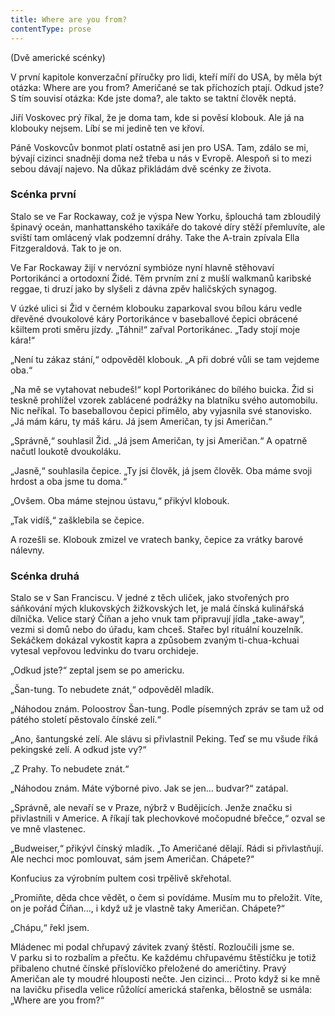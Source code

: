 ```yaml
---
title: Where are you from?
contentType: prose
---
```


(Dvě americké scénky)

V první kapitole konverzační příručky pro lidi, kteří míří do USA, by měla být otázka: Where are you from? Američané se tak příchozích ptají. Odkud jste? S tím souvisí otázka: Kde jste doma?, ale takto se taktní člověk neptá.

Jiří Voskovec prý říkal, že je doma tam, kde si pověsí klobouk. Ale já na klobouky nejsem. Líbí se mi jedině ten ve křoví.

Páně Voskovcův bonmot platí ostatně asi jen pro USA. Tam, zdálo se mi, bývají cizinci snadněji doma než třeba u nás v Evropě. Alespoň si to mezi sebou dávají najevo. Na důkaz přikládám dvě scénky ze života.

### Scénka první

Stalo se ve Far Rockaway, což je výspa New Yorku, šplouchá tam zbloudilý špinavý oceán, manhattanského taxikáře do takové díry stěží přemluvíte, ale sviští tam omlácený vlak podzemní dráhy. Take the A-train zpívala Ella Fitzgeraldová. Tak to je on.

Ve Far Rockaway žijí v nervózní symbióze nyní hlavně stěhovaví Portorikánci a ortodoxní Židé. Těm prvním zní z mušlí walkmanů karibské reggae, ti druzí jako by slyšeli z dávna zpěv haličských synagog.

V úzké ulici si Žid v černém klobouku zaparkoval svou bílou káru vedle dřevěné dvoukolové káry Portorikánce v baseballové čepici obrácené kšiltem proti směru jízdy. „Táhni!“ zařval Portorikánec. „Tady stojí moje kára!“

„Není tu zákaz stání,“ odpověděl klobouk. „A při dobré vůli se tam vejdeme oba.“

„Na mě se vytahovat nebudeš!“ kopl Portorikánec do bílého buicka. Žid si teskně prohlížel vzorek zablácené podrážky na blatníku svého automobilu. Nic neříkal. To baseballovou čepici přimělo, aby vyjasnila své stanovisko. „Já mám káru, ty máš káru. Já jsem Američan, ty jsi Američan.“

„Správně,“ souhlasil Žid. „Já jsem Američan, ty jsi Američan.“ A opatrně načutl loukotě dvoukoláku.

„Jasně,“ souhlasila čepice. „Ty jsi člověk, já jsem člověk. Oba máme svoji hrdost a oba jsme tu doma.“

„Ovšem. Oba máme stejnou ústavu,“ přikývl klobouk.

„Tak vidíš,“ zašklebila se čepice.

A rozešli se. Klobouk zmizel ve vratech banky, čepice za vrátky barové nálevny.

### Scénka druhá

Stalo se v San Franciscu. V jedné z těch uliček, jako stvořených pro sáňkování mých klukovských žižkovských let, je malá čínská kulinářská dílnička. Velice starý Číňan a jeho vnuk tam připravují jídla „take-away“, vezmi si domů nebo do úřadu, kam chceš. Stařec byl rituální kouzelník. Sekáčkem dokázal vykostit kapra a způsobem zvaným ti-chua-kchuai vytesal vepřovou ledvinku do tvaru orchideje.

„Odkud jste?“ zeptal jsem se po americku.

„Šan-tung. To nebudete znát,“ odpověděl mladík.

„Náhodou znám. Poloostrov Šan-tung. Podle písemných zpráv se tam už od pátého století pěstovalo čínské zelí.“

„Ano, šantungské zelí. Ale slávu si přivlastnil Peking. Teď se mu všude říká pekingské zelí. A odkud jste vy?“

„Z Prahy. To nebudete znát.“

„Náhodou znám. Máte výborné pivo. Jak se jen… budvar?“ zatápal.

„Správně, ale nevaří se v Praze, nýbrž v Budějicích. Jenže značku si přivlastnili v Americe. A říkají tak plechovkové močopudné břečce,“ ozval se ve mně vlastenec.

„Budweiser,“ přikývl čínský mladík. „To Američané dělají. Rádi si přivlastňují. Ale nechci moc pomlouvat, sám jsem Američan. Chápete?“

Konfucius za výrobním pultem cosi trpělivě skřehotal.

„Promiňte, děda chce vědět, o čem si povídáme. Musím mu to přeložit. Víte, on je pořád Číňan…, i když už je vlastně taky Američan. Chápete?“

„Chápu,“ řekl jsem.

Mládenec mi podal chřupavý závitek zvaný štěstí. Rozloučili jsme se. V parku si to rozbalím a přečtu. Ke každému chřupavému štěstíčku je totiž přibaleno chutné čínské příslovíčko přeložené do američtiny. Pravý Američan ale ty moudré hlouposti nečte. Jen cizinci… Proto když si ke mně na lavičku přisedla velice růžolící americká stařenka, bělostně se usmála: „Where are you from?“
